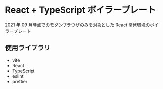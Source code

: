 # React + TypeScript ボイラープレート

2021 年 09 月時点でのモダンブラウザのみを対象とした React 開発環境のボイラープレート

## 使用ライブラリ

- vite
- React
- TypeScript
- eslint
- prettier

